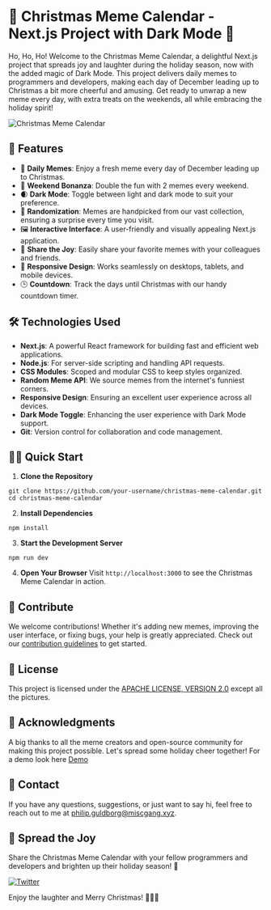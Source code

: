 # 🌟 Christmas Meme Calendar - Next.js Project with Dark Mode 🎄

Ho, Ho, Ho! Welcome to the Christmas Meme Calendar, a delightful Next.js project that spreads joy and laughter during the holiday season, now with the added magic of Dark Mode. This project delivers daily memes to programmers and developers, making each day of December leading up to Christmas a bit more cheerful and amusing. Get ready to unwrap a new meme every day, with extra treats on the weekends, all while embracing the holiday spirit!

![Christmas Meme Calendar](https://cdn.discordapp.com/attachments/364032306199003156/1166358064836919347/Frame_60.png)

## 🚀 Features

- 📅 **Daily Memes**: Enjoy a fresh meme every day of December leading up to Christmas.
- 🌟 **Weekend Bonanza**: Double the fun with 2 memes every weekend.
- 🌒 **Dark Mode**: Toggle between light and dark mode to suit your preference.
- 🎉 **Randomization**: Memes are handpicked from our vast collection, ensuring a surprise every time you visit.
- 🖼️ **Interactive Interface**: A user-friendly and visually appealing Next.js application.
- 🎁 **Share the Joy**: Easily share your favorite memes with your colleagues and friends.
- 📱 **Responsive Design**: Works seamlessly on desktops, tablets, and mobile devices.
- 🕒 **Countdown**: Track the days until Christmas with our handy countdown timer.

## 🛠️ Technologies Used

- **Next.js**: A powerful React framework for building fast and efficient web applications.
- **Node.js**: For server-side scripting and handling API requests.
- **CSS Modules**: Scoped and modular CSS to keep styles organized.
- **Random Meme API**: We source memes from the internet's funniest corners.
- **Responsive Design**: Ensuring an excellent user experience across all devices.
- **Dark Mode Toggle**: Enhancing the user experience with Dark Mode support.
- **Git**: Version control for collaboration and code management.

## 🏃‍♂️ Quick Start

1. **Clone the Repository**

```shell
git clone https://github.com/your-username/christmas-meme-calendar.git
cd christmas-meme-calendar
```

2. **Install Dependencies**

```shell
npm install
```

3. **Start the Development Server**

```shell
npm run dev
```

4. **Open Your Browser**
   Visit `http://localhost:3000` to see the Christmas Meme Calendar in action.

## 🎁 Contribute

We welcome contributions! Whether it's adding new memes, improving the user interface, or fixing bugs, your help is greatly appreciated. Check out our [contribution guidelines](CONTRIBUTING.md) to get started.

## 📃 License

This project is licensed under the [APACHE LICENSE, VERSION 2.0](LICENSE) except all the pictures.

## 🙏 Acknowledgments

A big thanks to all the meme creators and open-source community for making this project possible. Let's spread some holiday cheer together! For a demo look here [Demo](https://christmas-meme-calendar.vercel.app/)

## 📮 Contact

If you have any questions, suggestions, or just want to say hi, feel free to reach out to me at [philip.guldborg@miscgang.xyz](mailto:philip.guldborg@miscgang.xyz).

## 🌟 Spread the Joy

Share the Christmas Meme Calendar with your fellow programmers and developers and brighten up their holiday season! 🎉

[![Twitter](https://img.shields.io/twitter/url?url=https%3A%2F%2Fgithub.com%2Fphiko-misc%2Fchristmas-meme-calendar)](https://twitter.com/intent/tweet?text=Check%20out%20the%20Christmas%20Meme%20Calendar%20%F0%9F%8E%84%20-%20A%20Next.js%20project%20that%20delivers%20daily%20memes%20for%20programmers%20and%20developers%20during%20the%20holiday%20season!%20%F0%9F%8E%85%20https%3A%2F%2Fgithub.com%2Fphiko-misc%2Fchristmas-meme-calendar)

Enjoy the laughter and Merry Christmas! 🎄🎁🌙
